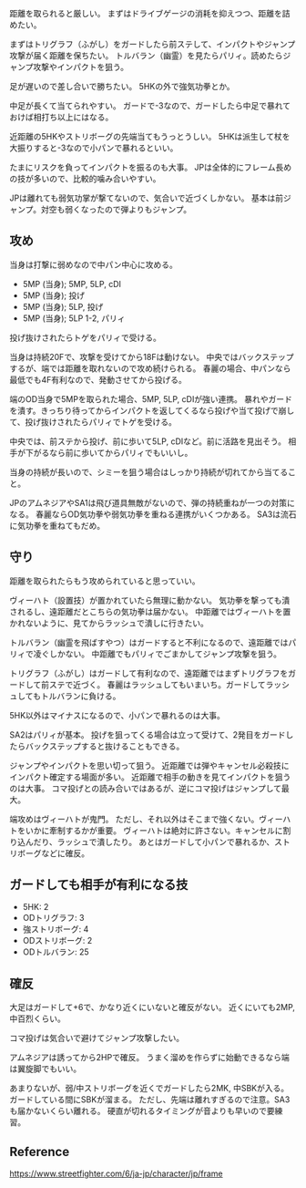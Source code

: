 距離を取られると厳しい。
まずはドライブゲージの消耗を抑えつつ、距離を詰めたい。

まずはトリグラフ（ふがし）をガードしたら前ステして、インパクトやジャンプ攻撃が届く距離を保ちたい。
トルバラン（幽霊）を見たらパリィ。読めたらジャンプ攻撃やインパクトを狙う。

足が遅いので差し合いで勝ちたい。
5HKの外で強気功拳とか。

中足が長くて当てられやすい。
ガードで-3なので、ガードしたら中足で暴れておけば相打ち以上にはなる。

近距離の5HKやストリボーグの先端当てもうっとうしい。
5HKは派生して杖を大振りすると-3なので小パンで暴れるといい。

たまにリスクを負ってインパクトを振るのも大事。
JPは全体的にフレーム長めの技が多いので、比較的噛み合いやすい。

JPは離れても弱気功掌が撃てないので、気合いで近づくしかない。
基本は前ジャンプ。対空も弱くなったので弾よりもジャンプ。

## 攻め

当身は打撃に弱めなので中パン中心に攻める。

- 5MP (当身); 5MP, 5LP, cDI
- 5MP (当身); 投げ
- 5MP (当身); 5LP, 投げ
- 5MP (当身); 5LP 1-2, パリィ

投げ抜けされたらトゲをパリィで受ける。

当身は持続20Fで、攻撃を受けてから18Fは動けない。
中央ではバックステップするが、端では距離を取れないので攻め続けられる。
春麗の場合、中パンなら最低でも4F有利なので、発動させてから投げる。

端のOD当身で5MPを取られた場合、5MP, 5LP, cDIが強い連携。
暴れやガードを潰す。きっちり待ってからインパクトを返してくるなら投げや当て投げで崩して、投げ抜けされたらパリィでトゲを受ける。

中央では、前ステから投げ、前に歩いて5LP, cDIなど。前に活路を見出そう。
相手が下がるなら前に歩いてからパリィでもいいし。

当身の持続が長いので、シミーを狙う場合はしっかり持続が切れてから当てること。

JPのアムネジアやSA1は飛び道具無敵がないので、弾の持続重ねが一つの対策になる。
春麗ならOD気功拳や弱気功拳を重ねる連携がいくつかある。
SA3は流石に気功拳を重ねてもだめ。

## 守り

距離を取られたらもう攻められていると思っていい。

ヴィーハト（設置技）が置かれていたら無理に動かない。
気功拳を撃っても潰されるし、遠距離だとこちらの気功拳は届かない。
中距離ではヴィーハトを置かれないように、見てからラッシュで潰しに行きたい。

トルバラン（幽霊を飛ばすやつ）はガードすると不利になるので、遠距離ではパリィで凌ぐしかない。
中距離でもパリィでごまかしてジャンプ攻撃を狙う。

トリグラフ（ふがし）はガードして有利なので、遠距離ではまずトリグラフをガードして前ステで近づく。
春麗はラッシュしてもいまいち。ガードしてラッシュしてもトルバランに負ける。

5HK以外はマイナスになるので、小パンで暴れるのは大事。

SA2はパリィが基本。
投げを狙ってくる場合は立って受けて、2発目をガードしたらバックステップすると抜けることもできる。

ジャンプやインパクトを思い切って狙う。
近距離では弾やキャンセル必殺技にインパクト確定する場面が多い。
近距離で相手の動きを見てインパクトを狙うのは大事。
コマ投げとの読み合いではあるが、逆にコマ投げはジャンプして最大。

端攻めはヴィーハトが鬼門。
ただし、それ以外はそこまで強くない。ヴィーハトをいかに牽制するかが重要。
ヴィーハトは絶対に許さない。キャンセルに割り込んだり、ラッシュで潰したり。
あとはガードして小パンで暴れるか、ストリボーグなどに確反。

## ガードしても相手が有利になる技

- 5HK: 2
- ODトリグラフ: 3
- 強ストリボーグ: 4
- ODストリボーグ: 2
- ODトルバラン: 25

## 確反

大足はガードして+6で、かなり近くにいないと確反がない。
近くにいても2MP, 中百烈くらい。

コマ投げは気合いで避けてジャンプ攻撃したい。

アムネジアは誘ってから2HPで確反。
うまく溜めを作らずに始動できるなら端は翼旋脚でもいい。

あまりないが、弱/中ストリボーグを近くでガードしたら2MK, 中SBKが入る。ガードしている間にSBKが溜まる。
ただし、先端は離れすぎるので注意。SA3も届かないくらい離れる。
硬直が切れるタイミングが音よりも早いので要練習。

## Reference

https://www.streetfighter.com/6/ja-jp/character/jp/frame
